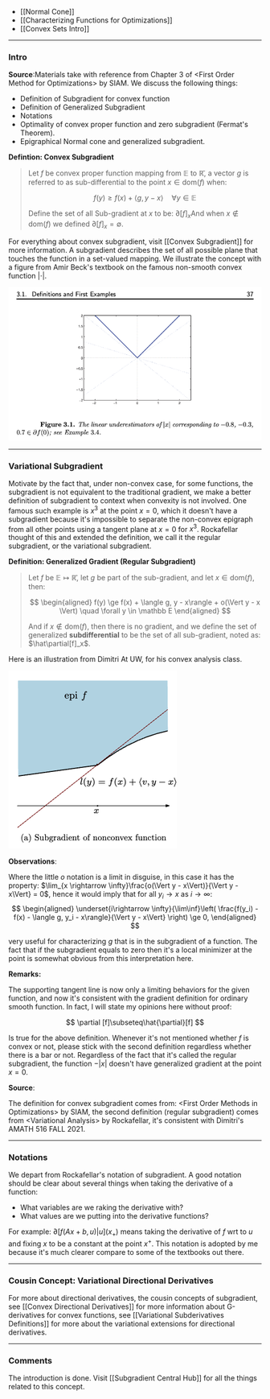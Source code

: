 * [[Normal Cone]]
* [[Characterizing Functions for Optimizations]]
* [[Convex Sets Intro]]

---
### **Intro**

**Source**:Materials take with reference from Chapter 3 of \<First Order Method for Optimizations\> by SIAM. We discuss the following things: 
* Definition of Subgradient for convex function
* Definition of Generalized Subgradient
* Notations 
* Optimality of convex proper function and zero subgradient (Fermat's Theorem). 
* Epigraphical Normal cone and generalized subgradient. 


**Defintion: Convex Subgradient**

> Let $f$  be convex proper function mapping from $\mathbb E$ to $\mathbb {\bar R}$, a vector $g$ is referred to as sub-differential to the point $x\in \text{dom}(f)$ when: 
> 
> $$
>     f(y) \ge f(x) + \langle g, y - x\rangle \quad \forall y\in \mathbb E
> $$
> 
> Define the set of all Sub-gradient at $x$ to be: $\partial[f]_{x}$And when $x\not\in \text{dom}(f)$ we defined $\partial [f]_x = \emptyset$. 

For everything about convex subgradient, visit [[Convex Subgradient]] for more information. A subgradient describes the set of all possible plane that touches the function in a set-valued mapping. We illustrate the concept with a figure from Amir Beck's textbook on the famous non-smooth convex function $|\cdot|$. 

![](../../Assets/convex-subgradient-illustration-amir-beck.png)


---
### **Variational Subgradient**

Motivate by the fact that, under non-convex case, for some functions, the subgradient is not equivalent to the traditional gradient, we make a better definition of subgradient to context when convexity is not involved. One famous such example is $x^3$ at the point $x = 0$, which it doesn't have a subgradient  because it's impossible to separate the non-convex epigraph from all other points using a tangent plane at $x = 0$ for $x^3$. Rockafellar thought of this and extended the definition, we call it the regular subgradient, or the variational subgradient. 

**Definition: Generalized Gradient (Regular Subgradient)**

> Let $f$ be $\mathbb E \mapsto \mathbb{\bar R}$, let $g$ be part of the sub-gradient, and let $x\in \text{dom}(f)$, then: 
> 
> $$
> \begin{aligned}
>     f(y) \ge f(x) + \langle g, y - x\rangle + o(\Vert y - x \Vert) \quad \forall y \in \mathbb E
> \end{aligned}
> $$
> 
> And if $x\not\in \text{dom}(f)$, then there is no gradient, and we define the set of generalized **subdifferential** to be the set of all sub-gradient, noted as: $\hat\partial[f]_x$. 

Here is an illustration from Dimitri At UW, for his convex analysis class. 

![](../../Assets/variational-subgradient-illustration.png)

**Observations**: 

Where the little $o$ notation is a limit in disguise, in this case it has the property: $\lim_{x \rightarrow \infty}\frac{o(\Vert y - x\Vert)}{\Vert y - x\Vert} = 0$, hence it would imply that for all $y_i\rightarrow x$ as $i\rightarrow \infty$: 
$$
\begin{aligned}
    \underset{i\rightarrow \infty}{\lim\inf}\left(
        \frac{f(y_i) - f(x) - \langle g, y_i - x\rangle}{\Vert y - x\Vert}
    \right) \ge 0, 
\end{aligned}
$$

very useful for characterizing $g$ that is in the subgradient of a function. The fact that if the subgradient equals to zero then it's a local minimizer at the point is somewhat obvious from this interpretation here. 

**Remarks:**

The supporting tangent line is now only a limiting behaviors for the given function, and now it's consistent with the gradient definition for ordinary smooth function. In fact, I will state my opinions here without proof: 

$$
\partial [f]\subseteq\hat{\partial}[f]
$$

Is true for the above definition. Whenever it's not mentioned whether $f$ is convex or not, please stick with the second definition regardless whether there is a bar or not. Regardless of the fact that it's called the regular subgradient, the function $-|x|$ doesn't have generalized gradient at the point $x = 0$. 

**Source**: 

The definition for convex subgradient comes from: \<First Order Methods in Optimizations\> by SIAM, the second definition (regular subgradient) comes from \<Variational Analysis\> by Rockafellar, it's consistent with Dimitri's AMATH 516 FALL 2021. 

---
### **Notations**

We depart from Rockafellar's notation of subgradient. A good notation should be clear about several things when taking the derivative of a function: 
* What variables are we raking the derivative with? 
* What values are we putting into the derivative functions? 

For example: $\partial[f(Ax + b, u)|u](x_+)$ means taking the derivative of $f$ wrt to $u$ and fixing $x$ to be a constant at the point $x^+$. This notation is adopted by me because it's much clearer compare to some of the textbooks out there. 

---
### **Cousin Concept: Variational Directional Derivatives**

For more about directional derivatives, the cousin concepts of subgradient, see [[Convex Directional Derivatives]] for more information about G-derivatives for convex functions, see [[Variational Subderivatives Definitions]] for more about the variational extensions for directional derivatives. 


---
### **Comments**

The introduction is done. Visit [[Subgradient Central Hub]] for all the things related to this concept. 
